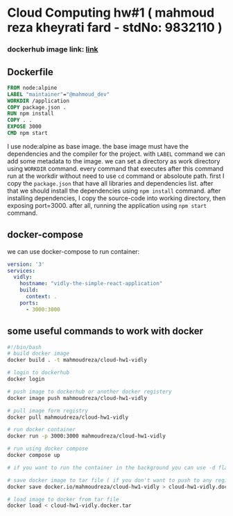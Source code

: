 # Cloud Computing hw#1 ( mahmoud reza kheyrati fard - stdNo: 9832110 )

### dockerhub image link: [link](https://hub.docker.com/r/mahmoudreza/cloud-hw1-vidly)

## Dockerfile
``` dockerfile
FROM node:alpine
LABEL "maintainer"="@mahmoud_dev"
WORKDIR /application
COPY package.json .
RUN npm install
COPY . .
EXPOSE 3000
CMD npm start
```
I use node:alpine as base image. the base image must have the dependencies and the compiler for the project.
with `LABEL` command we can add some metadata to the image. 
we can set a directory as work directory using `WORKDIR`  command. every command that executes after this command run at the workdir without need to use `cd` command or absoloute path. 
first I copy the `package.json` that have all libraries and dependencies list. 
after that we should install the dependencies using `npm install` command. 
after installing dependencies, I copy the source-code into working directory, then exposing port=3000. 
after all, running the application using `npm start` command. 

## docker-compose
we can use docker-compose to run container: 
``` yaml
version: '3'
services:
  vidly:
    hostname: "vidly-the-simple-react-application"
    build:
      context: .
    ports:
      - 3000:3000
```
## some useful commands to work with docker
``` bash
#!/bin/bash
# build docker image
docker build . -t mahmoudreza/cloud-hw1-vidly

# login to dockerhub
docker login 

# push image to dockerhub or another docker registery
docker image push mahmoudreza/cloud-hw1-vidly

# pull image form registry
docker pull mahmoudreza/cloud-hw1-vidly

# run docker container
docker run -p 3000:3000 mahmoudreza/cloud-hw1-vidly 

# run using docker compose
docker compose up 

# if you want to run the container in the background you can use -d flag in the commands above

# save docker image to tar file ( if you don't want to push to any registry )
docker save docker.io/mahmoudreza/cloud-hw1-vidly > cloud-hw1-vidly.docker.tar

# load image to docker from tar file
docker load < cloud-hw1-vidly.docker.tar

```

